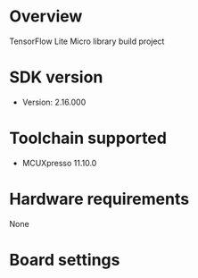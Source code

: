 Overview
========
TensorFlow Lite Micro library build project

SDK version
===========
- Version: 2.16.000

Toolchain supported
===================
- MCUXpresso  11.10.0

Hardware requirements
=====================
None

Board settings
==============

